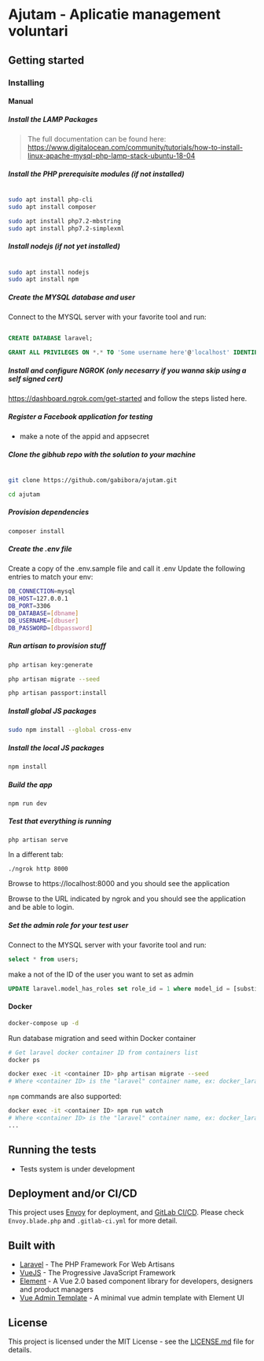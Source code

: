 

# Ajutam - Aplicatie management voluntari


## Getting started

### Installing
#### Manual

##### Install the LAMP Packages 

> The full documentation can be found here: https://www.digitalocean.com/community/tutorials/how-to-install-linux-apache-mysql-php-lamp-stack-ubuntu-18-04

##### Install the PHP prerequisite modules (if not installed)

```bash

sudo apt install php-cli
sudo apt install composer

sudo apt install php7.2-mbstring
sudo apt install php7.2-simplexml

```

##### Install nodejs (if not yet installed)

```bash

sudo apt install nodejs
sudo apt install npm

```

##### Create the MYSQL database and user 

Connect to the MYSQL server with your favorite tool and run: 

```sql

CREATE DATABASE laravel;

GRANT ALL PRIVILEGES ON *.* TO 'Some username here'@'localhost' IDENTIFIED BY 'Your Password here'; 

```

##### Install and configure NGROK (only necesarry if you wanna skip using a self signed cert)

https://dashboard.ngrok.com/get-started and follow the steps listed here. 

##### Register a Facebook application for testing 
- make a note of the appid and appsecret 

##### Clone the gibhub repo with the solution to your machine

```bash

git clone https://github.com/gabibora/ajutam.git

cd ajutam

```
##### Provision dependencies

```bash
composer install
```

##### Create the .env file 

Create a copy of the .env.sample file and call it .env 
Update the following entries to match your env: 

```bash
DB_CONNECTION=mysql
DB_HOST=127.0.0.1
DB_PORT=3306
DB_DATABASE=[dbname]
DB_USERNAME=[dbuser]
DB_PASSWORD=[dbpassword]

```
##### Run artisan to provision stuff

```bash
php artisan key:generate

php artisan migrate --seed

php artisan passport:install

```

##### Install global JS packages

```bash
sudo npm install --global cross-env
```

##### Install the local JS packages 
```bash
npm install
```
##### Build the app 
```
npm run dev 
```
##### Test that everything is running 
```
php artisan serve 
```
In a different tab:
```
./ngrok http 8000
```
Browse to https://localhost:8000 and you should see the application

Browse to the URL indicated by ngrok and you should see the application and be able to login. 

##### Set the admin role for your test user 

Connect to the MYSQL server with your favorite tool and run: 
```sql
select * from users; 
```
make a not of the ID of the user you want to set as admin 
```sql
UPDATE laravel.model_has_roles set role_id = 1 where model_id = [substitute with your user id];
```
#### Docker
```sh
docker-compose up -d
```
Run database migration and seed within Docker container
```sh
# Get laravel docker container ID from containers list
docker ps

docker exec -it <container ID> php artisan migrate --seed 
# Where <container ID> is the "laravel" container name, ex: docker_laravel_1
```

`npm` commands are also supported:
```sh
docker exec -it <container ID> npm run watch 
# Where <container ID> is the "laravel" container name, ex: docker_laravel_1
...
```

## Running the tests
* Tests system is under development

## Deployment and/or CI/CD
This project uses [Envoy](https://laravel.com/docs/5.8/envoy) for deployment, and [GitLab CI/CD](https://about.gitlab.com/product/continuous-integration/). Please check `Envoy.blade.php` and `.gitlab-ci.yml` for more detail.

## Built with
* [Laravel](https://laravel.com/) - The PHP Framework For Web Artisans
* [VueJS](https://vuejs.org/) - The Progressive JavaScript Framework
* [Element](https://element.eleme.io/) - A  Vue 2.0 based component library for developers, designers and product managers
* [Vue Admin Template](https://github.com/PanJiaChen/vue-admin-template) - A minimal vue admin template with Element UI


## License

This project is licensed under the MIT License - see the [LICENSE.md](LICENSE) file for details.

